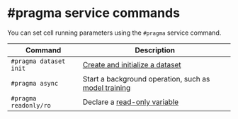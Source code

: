 # #pragma service commands

You can set cell running parameters using the `#pragma` service command.

| Command | Description |
|----|----|
| `#pragma dataset init` | [Create and initialize a dataset](dataset.md#init) |
| `#pragma async` | Start a background operation, such as [model training](async.md#run) |
| `#pragma readonly/ro` | Declare a [read-only variable](magic.md#readonly) |
